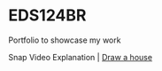 # EDS124BR
Portfolio to showcase my work

Snap Video Explanation | [Draw a house](https://youtu.be/Hv5rKTQ3AB4)

